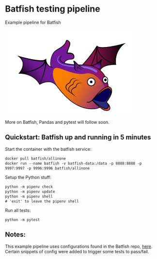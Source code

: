# Batfish testing pipeline

Example pipeline for Batfish

![Batfish](/img/batfish.png)

More on Batfish, Pandas and pytest will follow soon.

## Quickstart: Batfish up and running in 5 minutes

Start the container with the batfish service:

```
docker pull batfish/allinone
docker run --name batfish -v batfish-data:/data -p 8888:8888 -p 9997:9997 -p 9996:9996 batfish/allinone
```

Setup the Python stuff:
```
python -m pipenv check
python -m pipenv update
python -m pipenv shell
# 'exit' to leave the pipenv shell
```

Run all tests:
```
python -m pytest
```




## Notes:

This example pipeline uses configurations found in the Batfish repo, [here](https://github.com/batfish/batfish/tree/master/networks). Certain snippets of config were added to trigger some tests to pass/fail.
